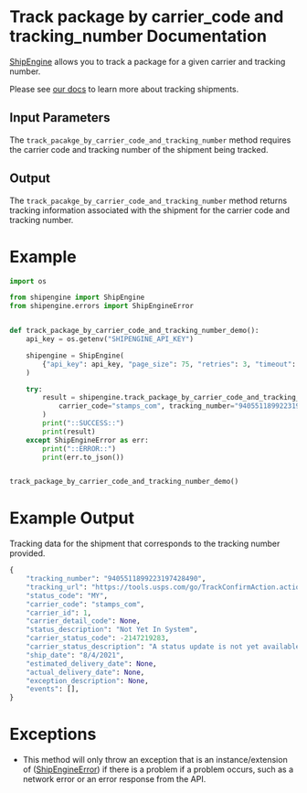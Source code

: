Track package by carrier_code and tracking_number Documentation
===============================================================
[ShipEngine](www.shipengine.com) allows you to track a package for a given carrier and tracking number.

Please see [our docs](https://www.shipengine.com/docs/tracking/) to learn more about tracking shipments.


Input Parameters
----------------
The `track_pacakge_by_carrier_code_and_tracking_number` method requires the carrier code
and tracking number of the shipment being tracked.

Output
------
The `track_pacakge_by_carrier_code_and_tracking_number` method returns tracking information associated with the shipment for the carrier code and tracking number.


Example
=======
```python
import os

from shipengine import ShipEngine
from shipengine.errors import ShipEngineError


def track_package_by_carrier_code_and_tracking_number_demo():
    api_key = os.getenv("SHIPENGINE_API_KEY")

    shipengine = ShipEngine(
        {"api_key": api_key, "page_size": 75, "retries": 3, "timeout": 10}
    )

    try:
        result = shipengine.track_package_by_carrier_code_and_tracking_number(
            carrier_code="stamps_com", tracking_number="9405511899223197428490"
        )
        print("::SUCCESS::")
        print(result)
    except ShipEngineError as err:
        print("::ERROR::")
        print(err.to_json())


track_package_by_carrier_code_and_tracking_number_demo()
```

Example Output
==============
Tracking data for the shipment that corresponds to the tracking number provided.
```python
{
    "tracking_number": "9405511899223197428490",
    "tracking_url": "https://tools.usps.com/go/TrackConfirmAction.action?tLabels=9405511899223197428490",
    "status_code": "MY",
    "carrier_code": "stamps_com",
    "carrier_id": 1,
    "carrier_detail_code": None,
    "status_description": "Not Yet In System",
    "carrier_status_code": -2147219283,
    "carrier_status_description": "A status update is not yet available for this tracking number.  More information will become available when USPS receives the tracking information, or when the package is received by USPS.",
    "ship_date": "8/4/2021",
    "estimated_delivery_date": None,
    "actual_delivery_date": None,
    "exception_description": None,
    "events": [],
}
```

Exceptions
==========

- This method will only throw an exception that is an instance/extension of
  ([ShipEngineError](../shipengine/errors/__init__.py)) if there is a problem if a problem occurs, such as a network
  error or an error response from the API.
